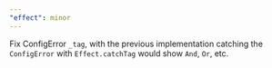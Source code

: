 ```yaml
---
"effect": minor
---
```


Fix ConfigError `_tag`, with the previous implementation catching the `ConfigError` with `Effect.catchTag` would show `And`, `Or`, etc.
